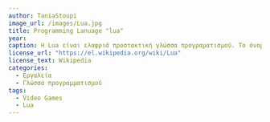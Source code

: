 ```yaml
---
author: TaniaStoupi
image_url: /images/Lua.jpg
title: Programming Lanuage "lua"
year: 
caption: Η Lua είναι ελαφριά προστακτική γλώσσα προγραματισμού. Το όνομα προέρχεται από την πορτογαλλική λέξη lua που σημαίνει "φεγγάρι". Η Lua έχει ένα σχετικά απλό C API. Η Lua έχει χρησιμοποιηθεί σε πολλές εφαρμογές, εμπορικές και μη-εμπορικές, και ιδιαίτερα στη βιομηχανία βιντεοπαιχνιδιών. 
license_url: "https://el.wikipedia.org/wiki/Lua" 
license_text: Wikipedia 
categories:
  - Εργαλεία
  - Γλώσσα προγραμματισμού
tags:
  - Video Games
  - Lua 
---
```

